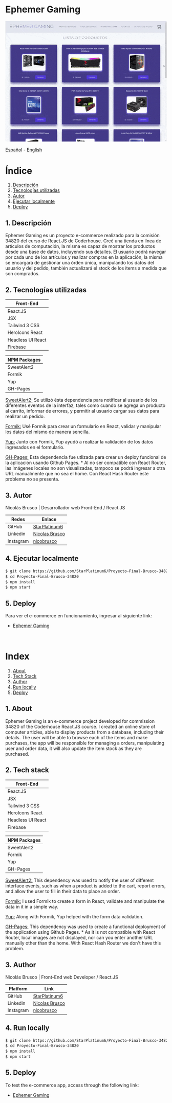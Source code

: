 # Ephemer Gaming

![](https://github.com/StarPlatinum6/Proyecto-Final-Brusco-34820/blob/main/public/images/EphemerGaming.gif)

[Español](#es) - [English](#en)

<a name="ES"></a>

# Índice

1. [Descripción](#description-es)
2. [Tecnologías utilizadas](#technologies-es)
3. [Autor](#author-es)
4. [Ejecutar localmente](#run-es)
5. [Deploy](#deploy-es)

<a name="description-es"></a>

## 1. Descripción

Ephemer Gaming es un proyecto e-commerce realizado para la comisión 34820 del curso de React.JS de Coderhouse. Creé una tienda en línea de artículos de computación, la misma es capaz de mostrar los productos desde una base de datos, incluyendo sus detalles. El usuario podrá navegar por cada uno de los artículos y realizar compras en la aplicación, la misma se encargará de gestionar una órden única, manipulando los datos del usuario y del pedido, también actualizará el stock de los items a medida que son comprados.

<a name="technologies-es"></a>

## 2. Tecnologías utilizadas

| Front-End         |
| ----------------- |
| React.JS          |
| JSX			    |
| Tailwind 3 CSS    |
| HeroIcons React   |
| Headless UI React |
| Firebase          |

| NPM Packages      |
| ----------------- |
| SweetAlert2       |
| Formik            |
| Yup               |
| GH-Pages          |

[SweetAlert2:](https://sweetalert2.github.io/) Se utilizó ésta dependencia para notificar al usuario de los diferentes eventos de la interfaz, tales como cuando se agrega un producto al carrito, informar de errores, y permitir al usuario cargar sus datos para realizar un pedido.

[Formik:](https://formik.org/) Usé Formik para crear un formulario en React, validar y manipular los datos del mismo de manera sencilla.

[Yup:](https://www.npmjs.com/package/yup) Junto con Formik, Yup ayudó a realizar la validación de los datos ingresados en el formulario.

[GH-Pages:](https://www.npmjs.com/package/gh-pages) Esta dependencia fue utlizada para crear un deploy funcional de la aplicación usando Github Pages.
    * Al no ser compatible con React Router, las imágenes locales no son visualizadas, tampoco se podrá ingresar a otra URL manualmente que no sea el home. Con React Hash Router éste problema no se presenta.

<a name="author-es"></a>

## 3. Autor

Nicolás Brusco | Desarrollador web Front-End / React.JS

|Redes | Enlace |
|---------------------------|----------------|
|GitHub |[StarPlatinum6](https://github.com/StarPlatinum6) |
|Linkedin |[Nicolas Brusco](https://www.linkedin.com/in/nicolasbrusco)|
|Instagram |[nicobrusco](https://instagram.com/nicobrusco)

<a name="run-es"></a>

## 4. Ejecutar localmente

```bash
$ git clone https://github.com/StarPlatinum6/Proyecto-Final-Brusco-34820.git
$ cd Proyecto-Final-Brusco-34820
$ npm install
$ npm start
```

<a name="deploy-es"></a>

## 5. Deploy

Para ver el e-commerce en funcionamiento, ingresar al siguiente link:

- [Ephemer Gaming](https://starplatinum6.github.io/Proyecto-Final-Brusco-34820/)

&nbsp;
&nbsp;
&nbsp;

#

<a name="EN"></a>

# Index

1. [About](#description-en)
2. [Tech Stack](#technologies-en)
3. [Author](#author)
4. [Run locally](#run-en)
5. [Deploy](#deploy-en)

<a name="description-en"></a>

## 1. About

Ephemer Gaming is an e-commerce project developed for commission 34820 of the Coderhouse React.JS course. I created an online store of computer articles, able to display products from a database, including their details. The user will be able to browse each of the items and make purchases, the app will be responsible for managing a orders, manipulating user and order data, it will also update the item stock as they are purchased.

<a name="technologies-en"></a>

## 2. Tech stack

| Front-End         |
| ----------------- |
| React.JS          |
| JSX			    |
| Tailwind 3 CSS    |
| HeroIcons React   |
| Headless UI React |
| Firebase          |

| NPM Packages      |
| ----------------- |
| SweetAlert2       |
| Formik            |
| Yup               |
| GH-Pages          |

[SweetAlert2:](https://sweetalert2.github.io/) This dependency was used to notify the user of different interface events, such as when a product is added to the cart, report errors, and allow the user to fill in their data to place an order.

[Formik:](https://formik.org/) I used Formik to create a form in React, validate and manipulate the data in it in a simple way.

[Yup:](https://www.npmjs.com/package/yup) Along with Formik, Yup helped with the form data validation.

[GH-Pages:](https://www.npmjs.com/package/gh-pages) This dependency was used to create a functional deployment of the application using Github Pages.
    * As it is not compatible with React Router, local images are not displayed, nor can you enter another URL manually other than the home. With React Hash Router we don't have this problem.

<a name="author-en"></a>

## 3. Author

Nicolás Brusco | Front-End web Developer / React.JS

|Platform | Link |
|---------------------------|----------------|
|GitHub |[StarPlatinum6](https://github.com/StarPlatinum6) |
|Linkedin |[Nicolas Brusco](https://www.linkedin.com/in/nicolasbrusco)|
|Instagram |[nicobrusco](https://instagram.com/nicobrusco)

<a name="run-en"></a>

## 4. Run locally

```bash
$ git clone https://github.com/StarPlatinum6/Proyecto-Final-Brusco-34820.git
$ cd Proyecto-Final-Brusco-34820
$ npm install
$ npm start
```

<a name="deploy-en"></a>

## 5. Deploy

To test the e-commerce app, access through the following link:

- [Ephemer Gaming](https://starplatinum6.github.io/Proyecto-Final-Brusco-34820/)